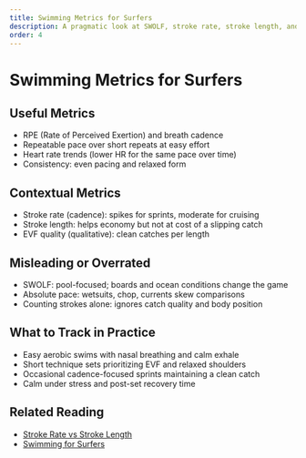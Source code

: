 ```yaml
---
title: Swimming Metrics for Surfers
description: A pragmatic look at SWOLF, stroke rate, stroke length, and pace — what actually matters for surfers.
order: 4
---
```


# Swimming Metrics for Surfers

## Useful Metrics

- RPE (Rate of Perceived Exertion) and breath cadence
- Repeatable pace over short repeats at easy effort
- Heart rate trends (lower HR for the same pace over time)
- Consistency: even pacing and relaxed form

## Contextual Metrics

- Stroke rate (cadence): spikes for sprints, moderate for cruising
- Stroke length: helps economy but not at cost of a slipping catch
- EVF quality (qualitative): clean catches per length

## Misleading or Overrated

- SWOLF: pool-focused; boards and ocean conditions change the game
- Absolute pace: wetsuits, chop, currents skew comparisons
- Counting strokes alone: ignores catch quality and body position

## What to Track in Practice

- Easy aerobic swims with nasal breathing and calm exhale
- Short technique sets prioritizing EVF and relaxed shoulders
- Occasional cadence-focused sprints maintaining a clean catch
- Calm under stress and post-set recovery time

## Related Reading

- [Stroke Rate vs Stroke Length](/guide/preface/stroke-rate-vs-stroke-length)
- [Swimming for Surfers](/guide/preface/swimming-for-surfers)
